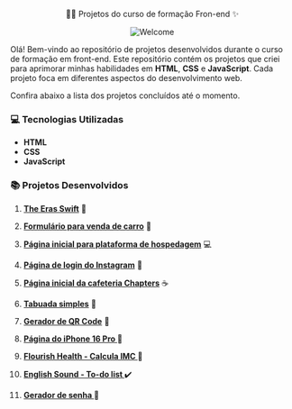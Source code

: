 <p align="center">
     👩‍💻 Projetos do curso de formação Fron-end ✨
</p>

<p align="center">
    <img src="https://i.giphy.com/media/v1.Y2lkPTc5MGI3NjExdjU1MHNtdWthejlqODhoY3AweTV0emdsdDB4MWVmbmN6eHQ2NWRjYyZlcD12MV9pbnRlcm5hbF9naWZfYnlfaWQmY3Q9Zw/L1R1tvI9svkIWwpVYr/giphy.gif" alt="Welcome" />
</p>

Olá! Bem-vindo ao repositório de projetos desenvolvidos durante o curso de formação em front-end. 
Este repositório contém os projetos que criei para aprimorar minhas habilidades em **HTML**, **CSS** e **JavaScript**. 
Cada projeto foca em diferentes aspectos do desenvolvimento web.

Confira abaixo a lista dos projetos concluídos até o momento.

### 💻 Tecnologias Utilizadas
- **HTML**
- **CSS**
- **JavaScript**

### 📚 Projetos Desenvolvidos

1. **<a href="https://the-eras-swift.vercel.app/">The Eras Swift</a>** 💖

2. **<a href="https://formulario-venda-carro-ten.vercel.app/">Formulário para venda de carro</a>** 🚗

3. **<a href="https://bsa-host.vercel.app/">Página inicial para plataforma de hospedagem</a>** 💻

4. **<a href="https://instagram-amber-kappa.vercel.app/">Página de login do Instagram</a>** 📲

5. **<a href="https://chapters-lyart.vercel.app/">Página inicial da cafeteria Chapters</a>** ☕

6. **<a href="https://tabuada-three-mu.vercel.app/">Tabuada simples</a>** 🧮

7. **<a href="https://gerador-qr-code-blush.vercel.app/">Gerador de QR Code</a>** 🔗 
   
8. **<a href="https://apple-iphone-16-pro.vercel.app/">Página do iPhone 16 Pro </a>** 📱

9. **<a href="https://flourish-health.vercel.app/">Flourish Health - Calcula IMC </a>** 🌸

10. **<a href="https://englishsound.vercel.app/">English Sound - To-do list </a>** ✔️

11. **<a href="https://gerador-senha-sandy.vercel.app/">Gerador de senha </a>** 🔑



